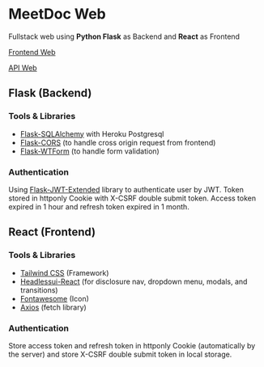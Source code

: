 # MeetDoc Web
Fullstack web using **Python Flask** as Backend and **React** as Frontend

[Frontend Web](https://meetdoc.netlify.app/)

[API Web](https://meet-doc.herokuapp.com)
 
## Flask (Backend)
### Tools & Libraries

 - [Flask-SQLAlchemy](https://flask-sqlalchemy.palletsprojects.com/) with Heroku Postgresql
 - [Flask-CORS](https://flask-cors.readthedocs.io/) (to handle cross origin request from frontend)
 - [Flask-WTForm](https://flask-wtf.readthedocs.io/) (to handle form validation)

### Authentication
Using [Flask-JWT-Extended](https://flask-jwt-extended.readthedocs.io/en/stable) library to authenticate user by JWT. Token stored in httponly Cookie with X-CSRF double submit token. Access token expired in 1 hour and refresh token expired in 1 month. 

## React (Frontend)
### Tools & Libraries

 - [Tailwind CSS](https://tailwindcss.com/) (Framework)
 - [Headlessui-React](https://headlessui.dev/react/) (for disclosure nav, dropdown menu, modals, and transitions)
 - [Fontawesome](https://fontawesome.com/) (Icon)
 - [Axios](https://github.com/axios/axios) (fetch library)


### Authentication
Store access token and refresh token in httponly Cookie (automatically by the server) and store X-CSRF double submit token in local storage.
